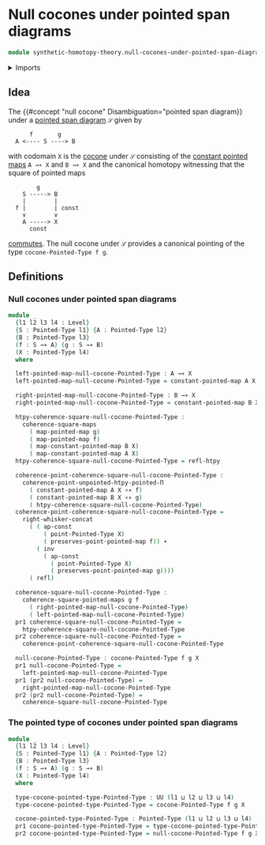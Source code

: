 # Null cocones under pointed span diagrams

```agda
module synthetic-homotopy-theory.null-cocones-under-pointed-span-diagrams where
```

<details><summary>Imports</summary>

```agda
open import foundation.action-on-identifications-functions
open import foundation.commuting-squares-of-maps
open import foundation.dependent-pair-types
open import foundation.homotopies
open import foundation.identity-types
open import foundation.universe-levels
open import foundation.whiskering-identifications-concatenation

open import structured-types.commuting-squares-of-pointed-maps
open import structured-types.constant-pointed-maps
open import structured-types.pointed-homotopies
open import structured-types.pointed-maps
open import structured-types.pointed-types

open import synthetic-homotopy-theory.cocones-under-pointed-span-diagrams
```

</details>

## Idea

The {{#concept "null cocone" Disambiguation="pointed span diagram}} under a
[pointed span diagram](structured-types.pointed-span-diagrams.md) `𝒮` given by

```text
      f       g
  A <---- S ----> B
```

with codomain `X` is the
[cocone](synthetic-homotopy-theory.cocones-under-pointed-span-diagrams.md) under
`𝒮` consisting of the
[constant pointed maps](structured-types.constant-pointed-maps.md) `A →∗ X` and
`B →∗ X` and the canonical homotopy witnessing that the square of pointed maps

```text
        g
    S -----> B
    |        |
  f |        | const
    ∨        ∨
    A -----> X
      const
```

[commutes](structured-types.commuting-squares-of-pointed-maps.md). The null
cocone under `𝒮` provides a canonical pointing of the type
`cocone-Pointed-Type f g`.

## Definitions

### Null cocones under pointed span diagrams

```agda
module _
  {l1 l2 l3 l4 : Level}
  {S : Pointed-Type l1} {A : Pointed-Type l2}
  {B : Pointed-Type l3}
  (f : S →∗ A) (g : S →∗ B)
  (X : Pointed-Type l4)
  where

  left-pointed-map-null-cocone-Pointed-Type : A →∗ X
  left-pointed-map-null-cocone-Pointed-Type = constant-pointed-map A X

  right-pointed-map-null-cocone-Pointed-Type : B →∗ X
  right-pointed-map-null-cocone-Pointed-Type = constant-pointed-map B X

  htpy-coherence-square-null-cocone-Pointed-Type :
    coherence-square-maps
      ( map-pointed-map g)
      ( map-pointed-map f)
      ( map-constant-pointed-map B X)
      ( map-constant-pointed-map A X)
  htpy-coherence-square-null-cocone-Pointed-Type = refl-htpy

  coherence-point-coherence-square-null-cocone-Pointed-Type :
    coherence-point-unpointed-htpy-pointed-Π
      ( constant-pointed-map A X ∘∗ f)
      ( constant-pointed-map B X ∘∗ g)
      ( htpy-coherence-square-null-cocone-Pointed-Type)
  coherence-point-coherence-square-null-cocone-Pointed-Type =
    right-whisker-concat
      ( ( ap-const
          ( point-Pointed-Type X)
          ( preserves-point-pointed-map f)) ∙
        ( inv
          ( ap-const
            ( point-Pointed-Type X)
            ( preserves-point-pointed-map g))))
      ( refl)

  coherence-square-null-cocone-Pointed-Type :
    coherence-square-pointed-maps g f
      ( right-pointed-map-null-cocone-Pointed-Type)
      ( left-pointed-map-null-cocone-Pointed-Type)
  pr1 coherence-square-null-cocone-Pointed-Type =
    htpy-coherence-square-null-cocone-Pointed-Type
  pr2 coherence-square-null-cocone-Pointed-Type =
    coherence-point-coherence-square-null-cocone-Pointed-Type

  null-cocone-Pointed-Type : cocone-Pointed-Type f g X
  pr1 null-cocone-Pointed-Type =
    left-pointed-map-null-cocone-Pointed-Type
  pr1 (pr2 null-cocone-Pointed-Type) =
    right-pointed-map-null-cocone-Pointed-Type
  pr2 (pr2 null-cocone-Pointed-Type) =
    coherence-square-null-cocone-Pointed-Type
```

### The pointed type of cocones under pointed span diagrams

```agda
module _
  {l1 l2 l3 l4 : Level}
  {S : Pointed-Type l1} {A : Pointed-Type l2}
  {B : Pointed-Type l3}
  (f : S →∗ A) (g : S →∗ B)
  (X : Pointed-Type l4)
  where

  type-cocone-pointed-type-Pointed-Type : UU (l1 ⊔ l2 ⊔ l3 ⊔ l4)
  type-cocone-pointed-type-Pointed-Type = cocone-Pointed-Type f g X

  cocone-pointed-type-Pointed-Type : Pointed-Type (l1 ⊔ l2 ⊔ l3 ⊔ l4)
  pr1 cocone-pointed-type-Pointed-Type = type-cocone-pointed-type-Pointed-Type
  pr2 cocone-pointed-type-Pointed-Type = null-cocone-Pointed-Type f g X
```
